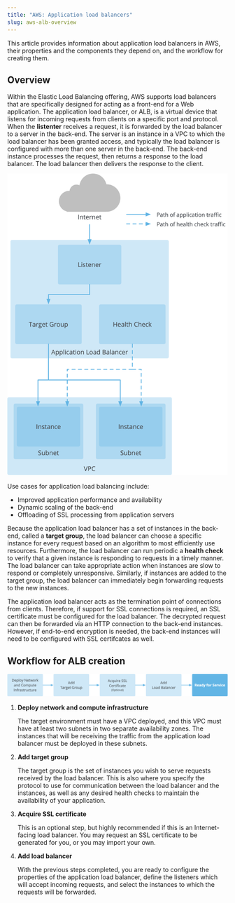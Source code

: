```yaml
---
title: "AWS: Application load balancers"
slug: aws-alb-overview
---
```



This article provides information about application load balancers in AWS, their properties and the components they depend on, and the workflow for creating them.

## Overview

Within the Elastic Load Balancing offering, AWS supports load balancers that are specifically designed for acting as a front-end for a Web application. The application load balancer, or ALB, is a virtual device that listens for incoming requests from clients on a specific port and protocol. When the **listenter** receives a request, it is forwarded by the load balancer to a server in the back-end. The server is an instance in a VPC to which the load balancer has been granted access, and typically the load balancer is configured with more than one server in the back-end. The back-end instance processes the request, then returns a response to the load balancer. The load balancer then delivers the response to the client.

![Diagram of the AWS application load balancer feature](/assets/aws-alb-overview.png)

Use cases for application load balancing include:

-   Improved application performance and availability
-   Dynamic scaling of the back-end
-   Offloading of SSL processing from application servers

Because the application load balancer has a set of instances in the back-end, called a **target group**, the load balancer can choose a specific instance for every request based on an algorithm to most efficiently use resources. Furthermore, the load balancer can run periodic a **health check** to verify that a given instance is responding to requests in a timely manner. The load balancer can take appropriate action when instances are slow to respond or completely unresponsive. Similarly, if instances are added to the target group, the load balancer can immediately begin forwarding requests to the new instances.

The application load balancer acts as the termination point of connections from clients. Therefore, if support for SSL connections is required, an SSL certificate must be configured for the load balancer. The decrypted request can then be forwarded via an HTTP connection to the back-end instances. However, if end-to-end encryption is needed, the back-end instances will need to be configured with SSL certifcates as well.

## Workflow for ALB creation

![Diagram showing the major steps required to deploy an application load balancer](/assets/aws-alb-workflow.png)

1.  **Deploy network and compute infrastructure**

    The target environment must have a VPC deployed, and this VPC must have at least two subnets in two separate availability zones. The instances that will be receiving the traffic from the application load balancer must be deployed in these subnets.

2.  **Add target group**

    The target group is the set of instances you wish to serve requests received by the load balancer. This is also where you specify the protocol to use for communication between the load balancer and the instances, as well as any desired health checks to maintain the availability of your application.

3.  **Acquire SSL certificate**

    This is an optional step, but highly recommended if this is an Internet-facing load balancer. You may request an SSL certificate to be generated for you, or you may import your own.

4.  **Add load balancer**

    With the previous steps completed, you are ready to configure the properties of the application load balancer, define the listeners which will accept incoming requests, and select the instances to which the requests will be forwarded.


